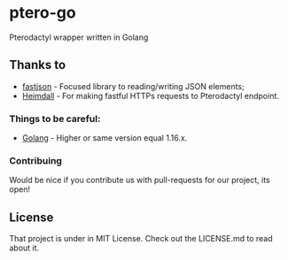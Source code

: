 # ptero-go
Pterodactyl wrapper written in Golang

## Thanks to 
  * [fastjson](https://github.com/valyala/fastjson) - Focused library to reading/writing JSON elements;
  * [Heimdall](https://github.com/gojek/heimdall) - For making fastful HTTPs requests to Pterodactyl endpoint.

### Things to be careful:
  * [Golang](https://golang.org) - Higher or same version equal 1.16.x.

### Contribuing
Would be nice if you contribute us with pull-requests for our project, its open!

## License
That project is under in MIT License.
Check out the LICENSE.md to read about it.
